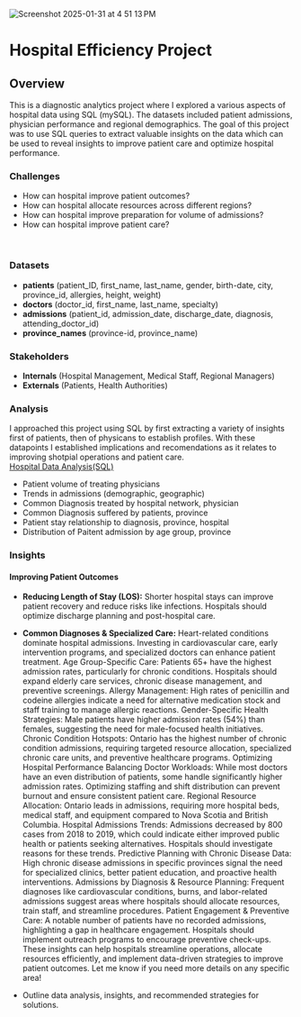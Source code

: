 
![Screenshot 2025-01-31 at 4 51 13 PM](https://github.com/user-attachments/assets/12f74564-4335-4d37-be5f-ebc121950525)

# Hospital Efficiency Project 

##     Overview  
This is a diagnostic analytics project where  I explored a various aspects of hospital data using SQL (mySQL). The datasets included patient admissions, physician performance and regional demographics. The goal of this project was to use SQL queries to extract valuable insights on the data which can be used to reveal insights to improve patient care and optimize hospital performance.  

###    Challenges

- How can hospital improve patient outcomes? 
- How can hospital allocate resources across different regions?
- How can hospital improve preparation for volume of admissions?
- How can hospital improve patient care?
 
‭  
###     Datasets

-  **patients** 
(patient_ID, first_name, last_name, gender, birth-date, city, province_id, allergies, height, weight) 
- **doctors** 
(doctor_id, first_name, last_name, specialty)
- **admissions** 
(patient_id, admission_date, discharge_date, diagnosis, attending_doctor_id)
- **province_names** 
(province-id, province_name)


###   Stakeholders

- **Internals** 
(Hospital Management, Medical Staff, Regional Managers)
- **Externals** 
(Patients, Health Authorities)


###   Analysis 

I approached this project using SQL by first extracting a variety of insights first of patients, then of physicans to establish profiles. With these datapoints I established implications and recomendations as it relates to improving shotpial operations and patient care.  
[Hospital Data Analysis(SQL)](SQL/Projects/Hospital/sql-hospital.md)
- Patient volume of treating physicians 
- Trends in admissions (demographic, geographic)
- Common Diagnosis treated by hospital network, physician
- Common Diagnosis suffered by patients, province
- Patient stay relationship to diagnosis, province, hospital
- Distribution of Paitent admission by age group, province


###   Insights

#### Improving Patient Outcomes
-  **Reducing Length of Stay (LOS):** Shorter hospital stays can improve patient recovery and reduce risks like infections. Hospitals should optimize discharge planning and post-hospital care.
-  **Common Diagnoses & Specialized Care:** Heart-related conditions dominate hospital admissions. Investing in cardiovascular care, early intervention programs, and specialized doctors can enhance patient treatment.
Age Group-Specific Care: Patients 65+ have the highest admission rates, particularly for chronic conditions. Hospitals should expand elderly care services, chronic disease management, and preventive screenings.
Allergy Management: High rates of penicillin and codeine allergies indicate a need for alternative medication stock and staff training to manage allergic reactions.
Gender-Specific Health Strategies: Male patients have higher admission rates (54%) than females, suggesting the need for male-focused health initiatives.
Chronic Condition Hotspots: Ontario has the highest number of chronic condition admissions, requiring targeted resource allocation, specialized chronic care units, and preventive healthcare programs.
Optimizing Hospital Performance
Balancing Doctor Workloads: While most doctors have an even distribution of patients, some handle significantly higher admission rates. Optimizing staffing and shift distribution can prevent burnout and ensure consistent patient care.
Regional Resource Allocation: Ontario leads in admissions, requiring more hospital beds, medical staff, and equipment compared to Nova Scotia and British Columbia.
Hospital Admissions Trends: Admissions decreased by 800 cases from 2018 to 2019, which could indicate either improved public health or patients seeking alternatives. Hospitals should investigate reasons for these trends.
Predictive Planning with Chronic Disease Data: High chronic disease admissions in specific provinces signal the need for specialized clinics, better patient education, and proactive health interventions.
Admissions by Diagnosis & Resource Planning: Frequent diagnoses like cardiovascular conditions, burns, and labor-related admissions suggest areas where hospitals should allocate resources, train staff, and streamline procedures.
Patient Engagement & Preventive Care: A notable number of patients have no recorded admissions, highlighting a gap in healthcare engagement. Hospitals should implement outreach programs to encourage preventive check-ups.
These insights can help hospitals streamline operations, allocate resources efficiently, and implement data-driven strategies to improve patient outcomes. Let me know if you need more details on any specific area!



-  Outline  data analysis, insights, and recommended strategies for solutions.
